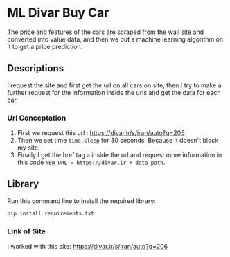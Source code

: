 # ML Divar Buy Car
The price and features of the cars are scraped from the wall site and converted into value data, and then we put a machine learning algorithm on it to get a price prediction.

## Descriptions
I request the site and first get the url on all cars on site, then I try to make a further request for the information inside the urls and get the data for each car.

### Url Conceptation
1) First we request this url : https://divar.ir/s/iran/auto?q=206
2) Then we set time `time.sleep` for 30 seconds. Because it doesn't block my site.
3) Finally I get the href tag `a` inside the url and request more information in this code `NEW_URL = https://divar.ir + data_path`.


## Library
Run this command line to install the required library:
```bash
pip install requirements.txt
```

### Link of Site
I worked with this site:
https://divar.ir/s/iran/auto?q=206

